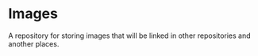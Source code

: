 # Images
A repository for storing images that will be linked in other repositories and another places.
